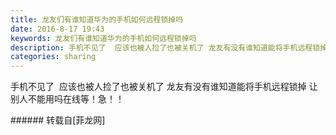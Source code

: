 ```yaml
---
title: 龙友们有谁知道华为的手机如何远程锁掉吗
date: 2016-8-17 19:43
keywords: 龙友们有谁知道华为的手机如何远程锁掉吗
description: 手机不见了  应该也被人捡了也被关机了 龙友有没有谁知道能将手机远程锁掉 让别人不能用吗在线等！急！！
categories: sharing
---
```

<td class="t_f" id="postmessage_384223">

手机不见了  应该也被人捡了也被关机了 龙友有没有谁知道能将手机远程锁掉 让别人不能用吗<img alt="" border="0" class="zoom" data-cf-modified-687ad536b9cd5860f252e602-="" file="http://www.flw.ph//mobcent//app/data/phiz/default/00.png" id="aimg_Y2tKM" lazyloadthumb="1" onclick="" onmouseover="" src="http://www.flw.ph//mobcent//app/data/phiz/default/00.png"/>在线等！急！！<br/>
</td>
###### 转载自[菲龙网]